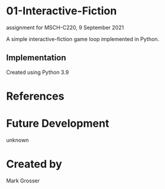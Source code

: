 # 01-Interactive-Fiction
assignment for MSCH-C220, 9 September 2021

A simple interactive-fiction game loop implemented in Python.

## Implementation
Created using Python 3.9

# References

# Future Development
unknown

# Created by
Mark Grosser
